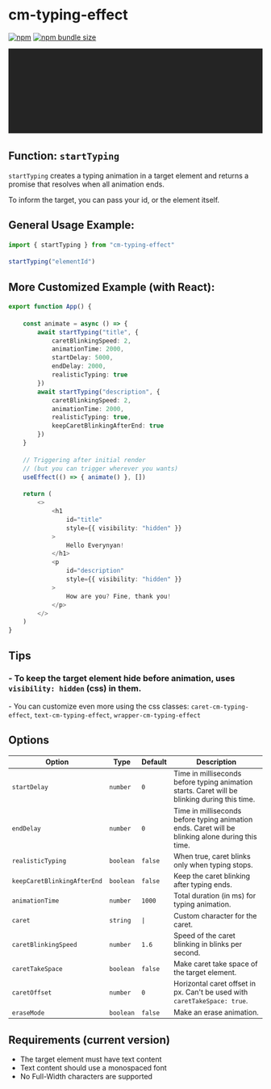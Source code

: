 # cm-typing-effect
[![npm](https://img.shields.io/npm/v/cm-ricochet)](https://www.npmjs.com/package/cm-typing-effect)
[![npm bundle size](https://img.shields.io/bundlephobia/minzip/cm-ricochet)](https://bundlephobia.com/package/cm-typing-effect)

![Demo](https://raw.githubusercontent.com/cicero-mello/cm-typing-effect/refs/heads/main/demo.gif)
## **Function: `startTyping`**

`startTyping` creates a typing animation in a target element and returns a promise that resolves when all animation ends.

To inform the target, you can pass your id, or the element itself.

## General Usage Example:
```typescript
import { startTyping } from "cm-typing-effect"

startTyping("elementId")
```

## More Customized Example (with React):
```typescript
export function App() {

    const animate = async () => {
        await startTyping("title", {
            caretBlinkingSpeed: 2,
            animationTime: 2000,
            startDelay: 5000,
            endDelay: 2000,
            realisticTyping: true
        })
        await startTyping("description", {
            caretBlinkingSpeed: 2,
            animationTime: 2000,
            realisticTyping: true,
            keepCaretBlinkingAfterEnd: true
        })
    }

    // Triggering after initial render
    // (but you can trigger wherever you wants)
    useEffect(() => { animate() }, [])

    return (
        <>
            <h1
                id="title"
                style={{ visibility: "hidden" }}
            >
                Hello Everynyan!
            </h1>
            <p
                id="description"
                style={{ visibility: "hidden" }}
            >
                How are you? Fine, thank you!
            </p>
        </>
    )
}
```

## Tips
### - To keep the target element hide before animation, uses `visibility: hidden` (css) in them.
\- You can customize even more using the css classes:
`caret-cm-typing-effect`,
`text-cm-typing-effect`,
`wrapper-cm-typing-effect`

## Options

| Option | Type | Default | Description |
|--------|------|---------|-------------|
| `startDelay` | `number` | `0` | Time in milliseconds before typing animation starts. Caret will be blinking during this time. |
| `endDelay` | `number` | `0` | Time in milliseconds before typing animation ends. Caret will be blinking alone during this time. |
| `realisticTyping` | `boolean` | `false` | When true, caret blinks only when typing stops. |
| `keepCaretBlinkingAfterEnd` | `boolean` | `false` | Keep the caret blinking after typing ends. |
| `animationTime` | `number` | `1000` | Total duration (in ms) for typing animation. |
| `caret` | `string` | `\|` | Custom character for the caret. |
| `caretBlinkingSpeed` | `number` | `1.6` | Speed of the caret blinking in blinks per second. |
| `caretTakeSpace` | `boolean` | `false` | Make caret take space of the target element. |
| `caretOffset` | `number` | `0` | Horizontal caret offset in px. Can't be used with `caretTakeSpace: true`. |
| `eraseMode` | `boolean` | `false` | Make an erase animation. |

## Requirements (current version)

- The target element must have text content
- Text content should use a monospaced font
- No Full-Width characters are supported
